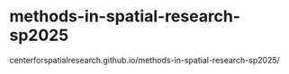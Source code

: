 # methods-in-spatial-research-sp2025
centerforspatialresearch.github.io/methods-in-spatial-research-sp2025/

